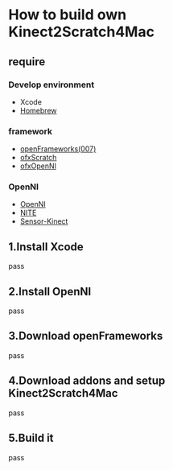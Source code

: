# How to build own Kinect2Scratch4Mac
## require
### Develop environment
- Xcode
- [Homebrew](http://mxcl.github.com/homebrew/)
### framework
- [openFrameworks(007)](http://www.openframeworks.cc)
- [ofxScratch](https://github.com/mactkg/ofxScratch)
- [ofxOpenNI](https://github.com/gameoverhack/ofxOpenNI/)
### OpenNI
- [OpenNI](http://www.openni.org/Downloads/OpenNIModules.aspx)
- [NITE](http://www.openni.org/Downloads/OpenNIModules.aspx)
- [Sensor-Kinect](https://github.com/avin2/SensorKinect)

## 1.Install Xcode
pass

## 2.Install OpenNI
pass

## 3.Download openFrameworks
pass

## 4.Download addons and setup Kinect2Scratch4Mac
pass

## 5.Build it
pass
